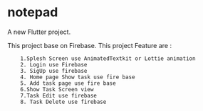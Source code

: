 # notepad

A new Flutter project.

This project base on Firebase. 
This project Feature are :

		1.Splesh Screen use AnimatedTextkit or Lottie animation
		2. Login use Firebase
		3. SigUp use firebase
		4. Home page Show task use fire base
		5. Add task page use fire base
		6.Show Task Screen view
		7.Task Edit use firebase
		8. Task Delete use firebase
